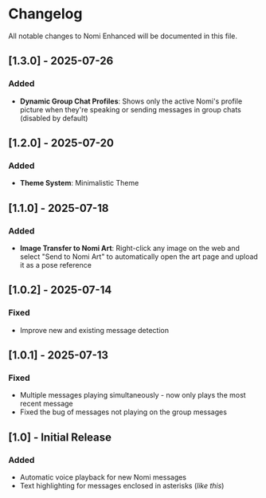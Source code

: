 # Changelog

All notable changes to Nomi Enhanced will be documented in this file.

## [1.3.0] - 2025-07-26

### Added
- **Dynamic Group Chat Profiles**: Shows only the active Nomi's profile picture when they're speaking or sending messages in group chats (disabled by default)

## [1.2.0] - 2025-07-20

### Added
- **Theme System**: Minimalistic Theme

## [1.1.0] - 2025-07-18

### Added
- **Image Transfer to Nomi Art**: Right-click any image on the web and select "Send to Nomi Art" to automatically open the art page and upload it as a pose reference

## [1.0.2] - 2025-07-14

### Fixed
- Improve new and existing message detection

## [1.0.1] - 2025-07-13

### Fixed
- Multiple messages playing simultaneously - now only plays the most recent message
- Fixed the bug of messages not playing on the group messages

## [1.0] - Initial Release

### Added
- Automatic voice playback for new Nomi messages
- Text highlighting for messages enclosed in asterisks (*like this*)
